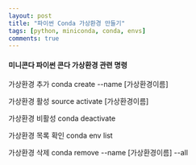```yaml
---
layout: post
title: "파이썬 Conda 가상환경 만들기"
tags: [python, miniconda, conda, envs]
comments: true
---
```


#### 미니콘다 파이썬 콘다 가상환경 관련 명령


가상환경 추가
conda create --name [가상환경이름]


가상환경 활성
source activate [가상환경이름]


가상환경 비활성
conda deactivate


가상환경 목록 확인
conda env list


가상환경 삭제
conda remove --name [가상환경이름] --all